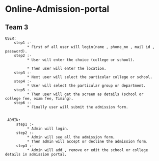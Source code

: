 # Online-Admission-portal
## Team 3

    USER:
        step1 :- 
              * First of all user will login(name , phone_no , mail id , password).
        step2 :- 
              * User will enter the choice (college or school).
              
              * Then user will enter the location.
        step3 :- 
              * Next user will select the particular college or school.
        step4 :- 
              * User will select the particular group or department.
        step5 :- 
              * Then user will get the screen as details (school or college fee, exam fee, Timing).
        step6 :- 
              * Finally user will submit the admission form.
     
     
     ADMIN:
         step1 :- 
              * Admin will login.
         step2 :- 
              * Admin will see all the admission form.
              * Then admin will accept or decline the admission form.
         step3 :- 
              * Admin will add , remove or edit the school or college details in admission portal.
              

